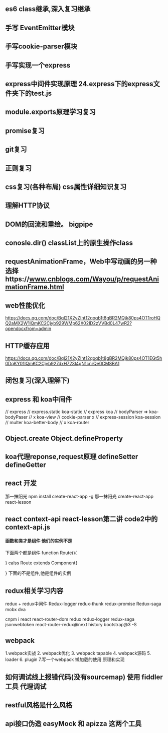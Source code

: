 ## es6 class继承,深入复习继承

## 手写 EventEmitter模块

## 手写cookie-parser模块

## 手写实现一个express

## express中间件实现原理 24.express下的express文件夹下的test.js

## module.exports原理学习复习

## promise复习

## git复习

## 正则复习

## css复习(各种布局) css属性详细知识复习

## 理解HTTP协议

## DOM的回流和重绘。 bigpipe

## conosle.dir()  classList上的原生操作class

## requestAnimationFrame，Web中写动画的另一种选择https://www.cnblogs.com/Wayou/p/requestAnimationFrame.html

## web性能优化
https://docs.qq.com/doc/BqI21X2yZIht12qoqb1t8gBR2MQjk80ps4OT1roHQQ2aMX2W1IQmKC2Cjyb929WMp62X02ID2zVVBd0L47wR2?opendocxfrom=admin

## HTTP缓存应用
https://docs.qq.com/doc/BqI21X2yZIht12qoqb1t8gBR2MQjk80ps4OT1EGt5h0DqKY01IQmKC2Cjyb927dxH723I4gN1cnrQe0CM8BA1

## 闭包复习(深入理解下)

## express 和 koa中间件
// express 
// express.static koa-static
// express        koa
// bodyParser  => koa-bodyPaser
// x              koa-view 
// cookie-parser  x
// express-session koa-session
// multer         koa-better-body
// x              koa-router

## Object.create Object.defineProperty

##  koa代理reponse,request原理   __defineSetter__  __defineGetter__

## react 开发
那一抹阳光
npm install create-react-app -g
那一抹阳光
create-react-app react-lesson

## react context-api  react-lesson第二讲 code2中的context-api.js

#### 函数和类才是组件 他们的实例不是
下面两个都是组件
function Route(){

}
calss Route extends Component{
    
}
下面的不是组件,他是组件的实例
<Route></Route>

## redux相关学习内容
redux + redux中间件
Redux-logger redux-thunk redux-promise
Redux-saga mobx dva

cnpm i react react-router-dom redux redux-logger redux-saga jsonwebtoken react-router-redux@next history bootstrap@3 -S

## webpack
1.webpack实战
2. webpack优化
3. webpack tapable
4. webpack源码
5. loader
6. plugin
7.写一个webpack 懒加载的使用 原理和实现


## 如何调试线上报错代码(没有sourcemap) 使用 fiddler工具  代理调试

## restful风格是什么风格

## api接口伪造 easyMock 和 apizza 这两个工具